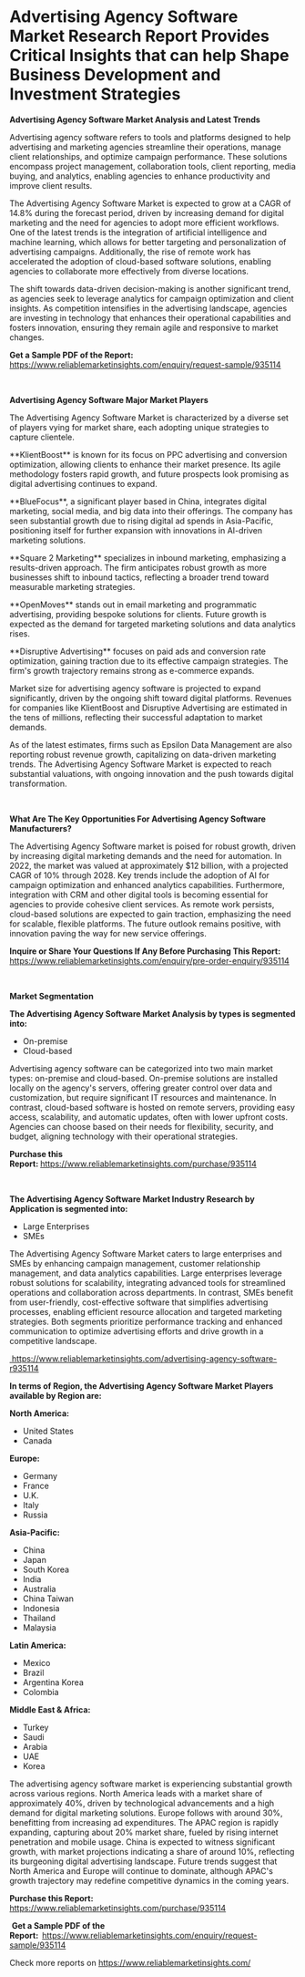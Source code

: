 <p><h1>Advertising Agency Software Market Research Report Provides Critical Insights that can help Shape Business Development and Investment Strategies</h1></p><p><strong>Advertising Agency Software Market Analysis and Latest Trends</strong></p>
<p><p>Advertising agency software refers to tools and platforms designed to help advertising and marketing agencies streamline their operations, manage client relationships, and optimize campaign performance. These solutions encompass project management, collaboration tools, client reporting, media buying, and analytics, enabling agencies to enhance productivity and improve client results.</p><p>The Advertising Agency Software Market is expected to grow at a CAGR of 14.8% during the forecast period, driven by increasing demand for digital marketing and the need for agencies to adopt more efficient workflows. One of the latest trends is the integration of artificial intelligence and machine learning, which allows for better targeting and personalization of advertising campaigns. Additionally, the rise of remote work has accelerated the adoption of cloud-based software solutions, enabling agencies to collaborate more effectively from diverse locations.</p><p>The shift towards data-driven decision-making is another significant trend, as agencies seek to leverage analytics for campaign optimization and client insights. As competition intensifies in the advertising landscape, agencies are investing in technology that enhances their operational capabilities and fosters innovation, ensuring they remain agile and responsive to market changes.</p></p>
<p><strong>Get a Sample PDF of the Report:&nbsp;</strong> <a href="https://www.reliablemarketinsights.com/enquiry/request-sample/935114?utm_campaign=2514&utm_medium=2&utm_source=Github&utm_content=ia&utm_term=07032025&utm_id=advertising-agency-software">https://www.reliablemarketinsights.com/enquiry/request-sample/935114</a></p>
<p>&nbsp;</p>
<p><strong>Advertising Agency Software Major Market Players</strong></p>
<p><p>The Advertising Agency Software Market is characterized by a diverse set of players vying for market share, each adopting unique strategies to capture clientele. </p><p>**KlientBoost** is known for its focus on PPC advertising and conversion optimization, allowing clients to enhance their market presence. Its agile methodology fosters rapid growth, and future prospects look promising as digital advertising continues to expand.</p><p>**BlueFocus**, a significant player based in China, integrates digital marketing, social media, and big data into their offerings. The company has seen substantial growth due to rising digital ad spends in Asia-Pacific, positioning itself for further expansion with innovations in AI-driven marketing solutions.</p><p>**Square 2 Marketing** specializes in inbound marketing, emphasizing a results-driven approach. The firm anticipates robust growth as more businesses shift to inbound tactics, reflecting a broader trend toward measurable marketing strategies.</p><p>**OpenMoves** stands out in email marketing and programmatic advertising, providing bespoke solutions for clients. Future growth is expected as the demand for targeted marketing solutions and data analytics rises.</p><p>**Disruptive Advertising** focuses on paid ads and conversion rate optimization, gaining traction due to its effective campaign strategies. The firm's growth trajectory remains strong as e-commerce expands.</p><p>Market size for advertising agency software is projected to expand significantly, driven by the ongoing shift toward digital platforms. Revenues for companies like KlientBoost and Disruptive Advertising are estimated in the tens of millions, reflecting their successful adaptation to market demands.</p><p>As of the latest estimates, firms such as Epsilon Data Management are also reporting robust revenue growth, capitalizing on data-driven marketing trends. The Advertising Agency Software Market is expected to reach substantial valuations, with ongoing innovation and the push towards digital transformation.</p></p>
<p>&nbsp;</p>
<p><strong>What Are The Key Opportunities For Advertising Agency Software Manufacturers?</strong></p>
<p><p>The Advertising Agency Software market is poised for robust growth, driven by increasing digital marketing demands and the need for automation. In 2022, the market was valued at approximately $12 billion, with a projected CAGR of 10% through 2028. Key trends include the adoption of AI for campaign optimization and enhanced analytics capabilities. Furthermore, integration with CRM and other digital tools is becoming essential for agencies to provide cohesive client services. As remote work persists, cloud-based solutions are expected to gain traction, emphasizing the need for scalable, flexible platforms. The future outlook remains positive, with innovation paving the way for new service offerings.</p></p>
<p><strong>Inquire or Share Your Questions If Any Before Purchasing This Report:</strong> <a href="https://www.reliablemarketinsights.com/enquiry/pre-order-enquiry/935114?utm_campaign=2514&utm_medium=2&utm_source=Github&utm_content=ia&utm_term=07032025&utm_id=advertising-agency-software">https://www.reliablemarketinsights.com/enquiry/pre-order-enquiry/935114</a></p>
<p>&nbsp;</p>
<p><strong>Market Segmentation</strong></p>
<p><strong>The Advertising Agency Software Market Analysis by types is segmented into:</strong></p>
<p><ul><li>On-premise</li><li>Cloud-based</li></ul></p>
<p><p>Advertising agency software can be categorized into two main market types: on-premise and cloud-based. On-premise solutions are installed locally on the agency's servers, offering greater control over data and customization, but require significant IT resources and maintenance. In contrast, cloud-based software is hosted on remote servers, providing easy access, scalability, and automatic updates, often with lower upfront costs. Agencies can choose based on their needs for flexibility, security, and budget, aligning technology with their operational strategies.</p></p>
<p><strong>Purchase this Report:&nbsp;</strong><a href="https://www.reliablemarketinsights.com/purchase/935114?utm_campaign=2514&utm_medium=2&utm_source=Github&utm_content=ia&utm_term=07032025&utm_id=advertising-agency-software">https://www.reliablemarketinsights.com/purchase/935114</a></p>
<p>&nbsp;</p>
<p><strong>The Advertising Agency Software Market Industry Research by Application is segmented into:</strong></p>
<p><ul><li>Large Enterprises</li><li>SMEs</li></ul></p>
<p><p>The Advertising Agency Software Market caters to large enterprises and SMEs by enhancing campaign management, customer relationship management, and data analytics capabilities. Large enterprises leverage robust solutions for scalability, integrating advanced tools for streamlined operations and collaboration across departments. In contrast, SMEs benefit from user-friendly, cost-effective software that simplifies advertising processes, enabling efficient resource allocation and targeted marketing strategies. Both segments prioritize performance tracking and enhanced communication to optimize advertising efforts and drive growth in a competitive landscape.</p></p>
<p><a href="https://www.reliablemarketinsights.com/advertising-agency-software-r935114?utm_campaign=2514&utm_medium=2&utm_source=Github&utm_content=ia&utm_term=07032025&utm_id=advertising-agency-software">&nbsp;https://www.reliablemarketinsights.com/advertising-agency-software-r935114</a></p>
<p><strong>In terms of Region, the Advertising Agency Software Market Players available by Region are:</strong></p>
<p>
    <p> <strong> North America: </strong>
        <ul>
            <li>United States</li>
            <li>Canada</li>
        </ul>
        </p> 
    <p> <strong> Europe: </strong>
        <ul>
            <li>Germany</li>
            <li>France</li>
            <li>U.K.</li>
            <li>Italy</li>
            <li>Russia</li>
        </ul>
        </p> 
    <p> <strong> Asia-Pacific: </strong>
        <ul>
            <li>China</li>
            <li>Japan</li>
            <li>South Korea</li>
            <li>India</li>
            <li>Australia</li>
            <li>China Taiwan</li>
            <li>Indonesia</li>
            <li>Thailand</li>
            <li>Malaysia</li>
        </ul>
        </p> 
    <p> <strong> Latin America: </strong>
        <ul>
            <li>Mexico</li>
            <li>Brazil</li>
            <li>Argentina Korea</li>
            <li>Colombia</li>
        </ul>
        </p> 
    <p> <strong> Middle East & Africa: </strong>
        <ul>
            <li>Turkey</li>
            <li>Saudi</li>
            <li>Arabia</li>
            <li>UAE</li>
            <li>Korea</li>
        </ul>
    </p>
    </p>
<p><p>The advertising agency software market is experiencing substantial growth across various regions. North America leads with a market share of approximately 40%, driven by technological advancements and a high demand for digital marketing solutions. Europe follows with around 30%, benefitting from increasing ad expenditures. The APAC region is rapidly expanding, capturing about 20% market share, fueled by rising internet penetration and mobile usage. China is expected to witness significant growth, with market projections indicating a share of around 10%, reflecting its burgeoning digital advertising landscape. Future trends suggest that North America and Europe will continue to dominate, although APAC's growth trajectory may redefine competitive dynamics in the coming years.</p></p>
<p><strong>Purchase this Report: </strong><a href="https://www.reliablemarketinsights.com/purchase/935114?utm_campaign=2514&utm_medium=2&utm_source=Github&utm_content=ia&utm_term=07032025&utm_id=advertising-agency-software">https://www.reliablemarketinsights.com/purchase/935114</a></p>
<p>&nbsp;<strong>Get a Sample PDF of the Report:&nbsp;&nbsp;</strong><a href="https://www.reliablemarketinsights.com/enquiry/request-sample/935114?utm_campaign=2514&utm_medium=2&utm_source=Github&utm_content=ia&utm_term=07032025&utm_id=advertising-agency-software">https://www.reliablemarketinsights.com/enquiry/request-sample/935114</a></p>
<p><strong></strong></p>
<p>Check more reports on <a href="https://www.reliablemarketinsights.com/?utm_campaign=2514&utm_medium=2&utm_source=Github&utm_content=ia&utm_term=07032025&utm_id=advertising-agency-software">https://www.reliablemarketinsights.com/</a></p>